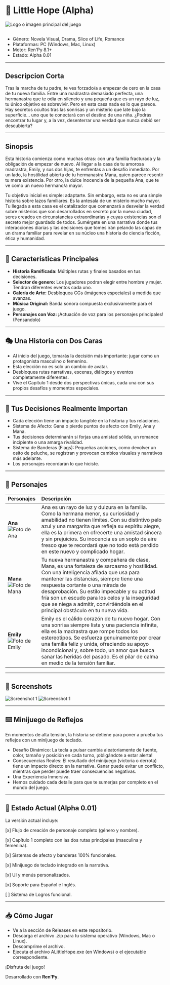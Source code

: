 # 🌙 Little Hope (Alpha)

![Logo o imagen principal del juego](./gui/menu_logo.png)
##

* Género: Novela Visual, Drama, Slice of Life, Romance
* Plataformas: PC (Windows, Mac, Linux)
* Motor: Ren'Py 8.1+
* Estado: Alpha 0.01

---

## Descripcion Corta

Tras la marcha de tu padre, te ves forzado/a a empezar de cero en la casa de tu nueva familia. Entre una madrastra demasiado perfecta, una hermanastra que te odia en silencio y una pequeña que es un rayo de luz, tu único objetivo es sobrevivir.
Pero en esta casa nada es lo que parece. Hay secretos ocultos tras las sonrisas y un misterio que late bajo la superficie... uno que te conectará con el destino de una niña.
¿Podrás encontrar tu lugar y, a la vez, desenterrar una verdad que nunca debió ser descubierta?

---

## Sinopsis

Esta historia comienza como muchas otras: con una familia fracturada y la obligación de empezar de nuevo. Al llegar a la casa de tu amorosa madrastra, Emily, y sus dos hijas, te enfrentas a un desafío inmediato. Por un lado, la hostilidad abierta de tu hermanastra Mana, quien parece resentir tu mera existencia. Por otro, la dulce inocencia de la pequeña Ana, que te ve como un nuevo hermano/a mayor.

Tu objetivo inicial es simple: adaptarte. Sin embargo, esta no es una simple historia sobre lazos familiares. Es la antesala de un misterio mucho mayor. Tu llegada a esta casa es el catalizador que comenzará a desvelar la verdad sobre misterios que son desarrollados en secreto por la nueva ciudad, seres creados en circunstancias extraordinarias y cuyas existencias son el secreto mejor guardado de todos. Sumérgete en una narrativa donde tus interacciones diarias y las decisiones que tomes irán pelando las capas de un drama familiar para revelar en su núcleo una historia de ciencia ficción, ética y humanidad.

---

## 📖 Características Principales

* **Historia Ramificada:** Múltiples rutas y finales basados en tus decisiones.
* **Selector de genero:** Los jugadores podran elegir entre hombre y mujer. Tendran diferentes eventos cada uno.
* **Galería de Arte:** Desbloquea CGs (imágenes especiales) a medida que avanzas.
* **Música Original:** Banda sonora compuesta exclusivamente para el juego.
* **Personajes con Voz:** ¡Actuación de voz para los personajes principales! (Pensandolo)

---

## 🎭 Una Historia con Dos Caras
* Al inicio del juego, tomarás la decisión más importante: jugar como un protagonista masculino o femenino.
* Esta elección no es solo un cambio de avatar.
* Desbloquea rutas narrativas, escenas, diálogos y eventos completamente diferentes.
* Vive el Capítulo 1 desde dos perspectivas únicas, cada una con sus propios desafíos y momentos especiales.

---

## 💬 Tus Decisiones Realmente Importan
* Cada elección tiene un impacto tangible en la historia y tus relaciones.
* Sistema de Afecto: Gana o pierde puntos de afecto con Emily, Ana y Mana.
* Tus decisiones determinarán si forjas una amistad sólida, un romance incipiente o una amarga rivalidad.
* Sistema de Banderas (Flags): Pequeñas acciones, como devolver un osito de peluche, se registran y provocan cambios visuales y narrativos más adelante.
* Los personajes recordarán lo que hiciste.

---

## 👥 Personajes

| Personajes | Descripción |
| :--- | :--- |
| **Ana** <br> ![Foto de Ana](./images/sprites/ana/normal.png) | Ana es un rayo de luz y dulzura en la familia. Como la hermana menor, su curiosidad y amabilidad no tienen límites. Con su distintivo pelo azul y una margarita que refleja su espíritu alegre, ella es la primera en ofrecerte una amistad sincera y sin prejuicios. Su inocencia es un soplo de aire fresco que te recordará que no todo está perdido en este nuevo y complicado hogar. |
| **Mana** <br> ![Foto de Mana](./images/sprites/mana/enojada.png) | Tu nueva hermanastra y compañera de clase, Mana, es una fortaleza de sarcasmo y hostilidad. Con una inteligencia afilada que usa para mantener las distancias, siempre tiene una respuesta cortante o una mirada de desaprobación. Su estilo impecable y su actitud fría son un escudo para los celos y la inseguridad que se niega a admitir, convirtiéndola en el principal obstáculo en tu nueva vida. |
| **Emily** <br> ![Foto de Emily](./images/sprites/emily/normal.png) | Emily es el cálido corazón de tu nuevo hogar. Con una sonrisa siempre lista y una paciencia infinita, ella es la madrastra que rompe todos los estereotipos. Se esfuerza genuinamente por crear una familia feliz y unida, ofreciendo su apoyo incondicional y, sobre todo, un amor que busca sanar las heridas del pasado. Es el pilar de calma en medio de la tensión familiar.|

---

## 📸 Screenshots

![Screenshot 1](./images/gui/seleccion_hover_m.png)
![Screenshot 1](./images/intro/intro_29.png)

---

## ⌨️ Minijuego de Reflejos
En momentos de alta tensión, la historia se detiene para poner a prueba tus reflejos con un minijuego de teclado.

* Desafío Dinámico: La tecla a pulsar cambia aleatoriamente de fuente, color, tamaño y posición en cada turno, ¡obligándote a estar alerta!
* Consecuencias Reales: El resultado del minijuego (victoria o derrota) tiene un impacto directo en la narrativa. Ganar puede evitar un conflicto, mientras que perder puede traer consecuencias negativas.
* Una Experiencia Inmersiva.
* Hemos cuidado cada detalle para que te sumerjas por completo en el mundo del juego.

---

## 🚀 Estado Actual (Alpha 0.01)
La versión actual incluye:

[x] Flujo de creación de personaje completo (género y nombre).

[x] Capítulo 1 completo con las dos rutas principales (masculina y femenina).

[x] Sistemas de afecto y banderas 100% funcionales.

[x] Minijuego de teclado integrado en la narrativa.

[x] UI y menús personalizados.

[x] Soporte para Español e Inglés.

[ ] Sistema de Logros funcional.

---

## 📥 Cómo Jugar

* Ve a la sección de Releases en este repositorio.
* Descarga el archivo .zip para tu sistema operativo (Windows, Mac o Linux).
* Descomprime el archivo.
* Ejecuta el archivo ALittleHope.exe (en Windows) o el ejecutable correspondiente.
  
¡Disfruta del juego!

Desarrollado con **Ren'Py**.
